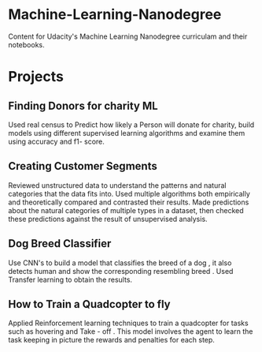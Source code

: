 # Machine-Learning-Nanodegree
Content for Udacity's Machine Learning Nanodegree curriculam and their notebooks.

# Projects 

## Finding Donors for charity ML
Used real census to Predict how likely a Person will donate for charity, build models using different supervised learning algorithms and examine
them using accuracy and f1- score.

## Creating Customer Segments 
Reviewed unstructured data to understand the patterns and natural categories that the data fits into. Used multiple algorithms both empirically
and theoretically compared and contrasted their results. Made predictions about the natural categories of multiple types in a dataset, then 
checked these predictions against the result of unsupervised analysis.

## Dog Breed Classifier 
Use CNN's to build a model that classifies the breed of a dog , it also detects human and show the corresponding resembling breed . Used 
Transfer learning to obtain the results.

## How to Train a Quadcopter to fly 
Applied Reinforcement learning techniques to train a quadcopter for tasks such as hovering and Take - off . This model involves the agent to 
learn the task keeping in picture the rewards and penalties for each step.
